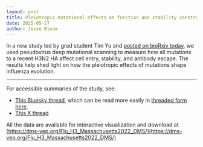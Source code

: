 ```yaml
---
layout: post
title: Pleiotropic mutational effects on function and stability constrain the antigenic evolution of influenza hemagglutinin
date: 2025-05-27
author: Jesse Bloom
---
```


In a new study led by grad student Tim Yu and [posted on bioRxiv today](https://www.biorxiv.org/content/10.1101/2025.05.24.655919v1), we used pseudovirus deep mutational scanning to measure how all mutations to a recent H3N2 HA affect cell entry, stability, and antibody escape.
The results help shed light on how the pleiotropic effects of mutations shape influenza evolution.

---

For accessible summaries of the study, see:

  - [This Bluesky thread](https://bsky.app/profile/jbloomlab.bsky.social/post/3lq63xmb5kc2r), which can be read more easily in [threaded form here](https://skywriter.blue/pages/jbloomlab.bsky.social/post/3lq63xmb5kc2r).
  - [This X thread](https://x.com/jbloom_lab/status/1927399924519367090)

All the data are available for interactive visualization and download at [https://dms-vep.org/Flu_H3_Massachusetts2022_DMS/](https://dms-vep.org/Flu_H3_Massachusetts2022_DMS/)
